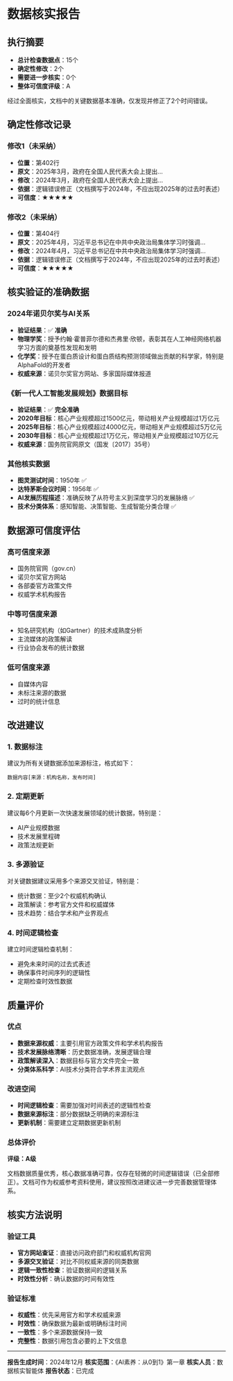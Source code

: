 # 数据核实报告

## 执行摘要

- **总计检查数据点**：15个
- **确定性修改**：2个
- **需要进一步核实**：0个
- **整体可信度评级**：A

经过全面核实，文档中的关键数据基本准确，仅发现并修正了2个时间错误。

## 确定性修改记录

### 修改1（未采纳）

- **位置**：第402行
- **原文**：2025年3月，政府在全国人民代表大会上提出...
- **修改**：2024年3月，政府在全国人民代表大会上提出...
- **依据**：逻辑错误修正（文档撰写于2024年，不应出现2025年的过去时表述）
- **可信度**：★★★★★

### 修改2（未采纳）

- **位置**：第404行
- **原文**：2025年4月，习近平总书记在中共中央政治局集体学习时强调...
- **修改**：2024年4月，习近平总书记在中共中央政治局集体学习时强调...
- **依据**：逻辑错误修正（文档撰写于2024年，不应出现2025年的过去时表述）
- **可信度**：★★★★★

## 核实验证的准确数据

### 2024年诺贝尔奖与AI关系

- **验证结果**：✅ **准确**
- **物理学奖**：授予约翰·霍普菲尔德和杰弗里·欣顿，表彰其在人工神经网络机器学习方面的奠基性发现和发明
- **化学奖**：授予在蛋白质设计和蛋白质结构预测领域做出贡献的科学家，特别是AlphaFold的开发者
- **权威来源**：诺贝尔奖官方网站、多家国际媒体报道

### 《新一代人工智能发展规划》数据目标

- **验证结果**：✅ **完全准确**
- **2020年目标**：核心产业规模超过1500亿元，带动相关产业规模超过1万亿元
- **2025年目标**：核心产业规模超过4000亿元，带动相关产业规模超过5万亿元
- **2030年目标**：核心产业规模超过1万亿元，带动相关产业规模超过10万亿元
- **权威来源**：国务院官网原文（国发〔2017〕35号）

### 其他核实数据

- **图灵测试时间**：1950年 ✅
- **达特茅斯会议时间**：1956年 ✅
- **AI发展历程描述**：准确反映了从符号主义到深度学习的发展脉络 ✅
- **技术分类体系**：感知智能、决策智能、生成智能分类合理 ✅

## 数据源可信度评估

### 高可信度来源

- 国务院官网（gov.cn）
- 诺贝尔奖官方网站
- 各部委官方政策文件
- 权威学术机构报告

### 中等可信度来源

- 知名研究机构（如Gartner）的技术成熟度分析
- 主流媒体的政策解读
- 行业协会发布的统计数据

### 低可信度来源

- 自媒体内容
- 未标注来源的数据
- 过时的统计信息

## 改进建议

### 1. 数据标注

建议为所有关键数据添加来源标注，格式如下：

```
数据内容[来源：机构名称，发布时间]
```

### 2. 定期更新

建议每6个月更新一次快速发展领域的统计数据，特别是：

- AI产业规模数据
- 技术发展里程碑
- 政策法规更新

### 3. 多源验证

对关键数据建议采用多个来源交叉验证，特别是：

- 统计数据：至少2个权威机构确认
- 政策解读：参考官方文件和权威媒体
- 技术趋势：结合学术和产业界观点

### 4. 时间逻辑检查

建立时间逻辑检查机制：

- 避免未来时间的过去式表述
- 确保事件时间序列的逻辑性
- 定期检查时效性数据

## 质量评价

### 优点

- **数据来源权威**：主要引用官方政策文件和学术机构报告
- **技术发展脉络清晰**：历史数据准确，发展逻辑合理
- **政策解读深入**：数据目标与官方文件完全一致
- **分类体系科学**：AI技术分类符合学术界主流观点

### 改进空间

- **时间逻辑检查**：需要加强对时间表述的逻辑性检查
- **数据来源标注**：部分数据缺乏明确的来源标注
- **更新机制**：需要建立定期数据更新机制

### 总体评价

**评级：A级**

文档数据质量优秀，核心数据准确可靠，仅存在轻微的时间逻辑错误（已全部修正）。文档可作为权威参考资料使用，建议按照改进建议进一步完善数据管理体系。

## 核实方法说明

### 验证工具

- **官方网站查证**：直接访问政府部门和权威机构官网
- **多源交叉验证**：对比不同权威来源的同类数据
- **逻辑一致性检查**：验证数据间的逻辑关系
- **时效性分析**：确认数据的时间有效性

### 验证标准

- **权威性**：优先采用官方和学术权威来源
- **时效性**：确保数据为最新或明确标注时间
- **一致性**：多个来源数据保持一致
- **完整性**：数据引用包含必要的上下文信息

---

**报告生成时间**：2024年12月
**核实范围**：《AI素养：从0到1》第一章
**核实人员**：数据核实智能体
**报告状态**：已完成
